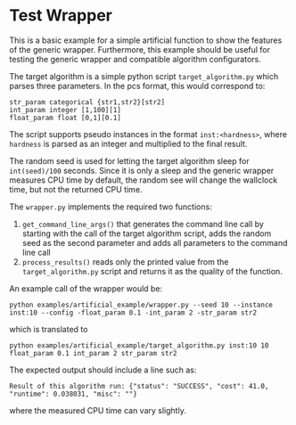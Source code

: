 # Test Wrapper 

This is a basic example for a simple artificial function to show the features of the generic wrapper.
Furthermore, this example should be useful for testing the generic wrapper and compatible algorithm configurators.

The target algorithm is a simple python script `target_algorithm.py` 
which parses three parameters. In the pcs format, this would correspond to:

```
str_param categorical {str1,str2}[str2]
int_param integer [1,100][1]
float_param float [0,1][0.1]
```

The script supports pseudo instances in the format `inst:<hardness>`, where `hardness` is parsed as an integer and multiplied to the final result.

The random seed is used for letting the target algorithm sleep for `int(seed)/100` seconds. 
Since it is only a sleep and the generic wrapper measures CPU time by default,
the random see will change the wallclock time, but not the returned CPU time.

The `wrapper.py` implements the required two functions:

  1. `get_command_line_args()` that generates the command line call by starting with the call of the target algorithm script, adds the random seed as the second parameter and adds all parameters to the command line call
  1. `process_results()` reads only the printed value from the `target_algorithm.py` script and returns it as the quality of the function.
  
An example call of the wrapper would be:

`python examples/artificial_example/wrapper.py --seed 10 --instance inst:10 --config -float_param 0.1 -int_param 2 -str_param str2`

which is translated to 

`python examples/artificial_example/target_algorithm.py inst:10 10 float_param 0.1 int_param 2 str_param str2`

The expected output should include a line such as:

`Result of this algorithm run: {"status": "SUCCESS", "cost": 41.0, "runtime": 0.038031, "misc": ""}`

where the measured CPU time can vary slightly.